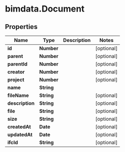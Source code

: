 # bimdata.Document

## Properties
Name | Type | Description | Notes
------------ | ------------- | ------------- | -------------
**id** | **Number** |  | [optional] 
**parent** | **Number** |  | [optional] 
**parentId** | **Number** |  | [optional] 
**creator** | **Number** |  | [optional] 
**project** | **Number** |  | [optional] 
**name** | **String** |  | 
**fileName** | **String** |  | [optional] 
**description** | **String** |  | [optional] 
**file** | **String** |  | [optional] 
**size** | **String** |  | [optional] 
**createdAt** | **Date** |  | [optional] 
**updatedAt** | **Date** |  | [optional] 
**ifcId** | **String** |  | [optional] 


